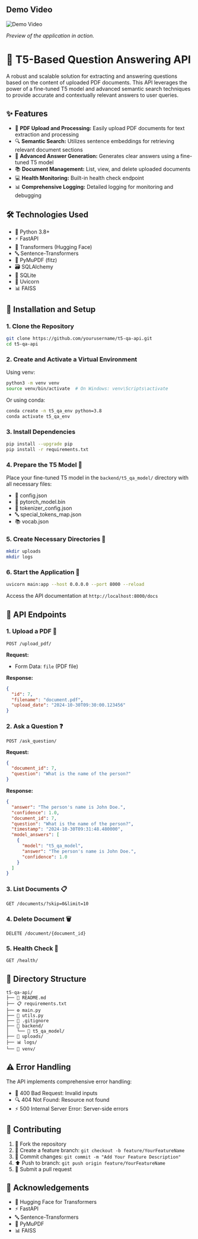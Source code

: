 ## Demo Video

![Demo Video](backend/assets/video.gif)

*Preview of the application in action.*

# 🤖 T5-Based Question Answering API

A robust and scalable solution for extracting and answering questions based on the content of uploaded PDF documents. This API leverages the power of a fine-tuned T5 model and advanced semantic search techniques to provide accurate and contextually relevant answers to user queries.

## ✨ Features

- 📄 **PDF Upload and Processing:** Easily upload PDF documents for text extraction and processing
- 🔍 **Semantic Search:** Utilizes sentence embeddings for retrieving relevant document sections
- 🎯 **Advanced Answer Generation:** Generates clear answers using a fine-tuned T5 model
- 📚 **Document Management:** List, view, and delete uploaded documents
- 💻 **Health Monitoring:** Built-in health check endpoint
- 📊 **Comprehensive Logging:** Detailed logging for monitoring and debugging

## 🛠️ Technologies Used

- 🐍 Python 3.8+
- ⚡ FastAPI
- 🤗 Transformers (Hugging Face)
- 🔤 Sentence-Transformers
- 📑 PyMuPDF (fitz)
- 🗃️ SQLAlchemy
- 🎲 SQLite
- 🚀 Uvicorn
- 📊 FAISS

## 🚀 Installation and Setup

### 1. Clone the Repository

```bash
git clone https://github.com/yourusername/t5-qa-api.git
cd t5-qa-api
```

### 2. Create and Activate a Virtual Environment

Using venv:
```bash
python3 -m venv venv
source venv/bin/activate  # On Windows: venv\Scripts\activate
```

Or using conda:
```bash
conda create -n t5_qa_env python=3.8
conda activate t5_qa_env
```

### 3. Install Dependencies

```bash
pip install --upgrade pip
pip install -r requirements.txt
```

### 4. Prepare the T5 Model 🤖

Place your fine-tuned T5 model in the `backend/t5_qa_model/` directory with all necessary files:
- 📄 config.json
- 🔧 pytorch_model.bin
- 🎯 tokenizer_config.json
- 🔤 special_tokens_map.json
- 📚 vocab.json

### 5. Create Necessary Directories 📁

```bash
mkdir uploads
mkdir logs
```

### 6. Start the Application 🚀

```bash
uvicorn main:app --host 0.0.0.0 --port 8000 --reload
```

Access the API documentation at `http://localhost:8000/docs`

## 🔌 API Endpoints

### 1. Upload a PDF 📄

```http
POST /upload_pdf/
```

**Request:**
- Form Data: `file` (PDF file)

**Response:**
```json
{
  "id": 7,
  "filename": "document.pdf",
  "upload_date": "2024-10-30T09:30:00.123456"
}
```

### 2. Ask a Question ❓

```http
POST /ask_question/
```

**Request:**
```json
{
  "document_id": 7,
  "question": "What is the name of the person?"
}
```

**Response:**
```json
{
  "answer": "The person's name is John Doe.",
  "confidence": 1.0,
  "document_id": 7,
  "question": "What is the name of the person?",
  "timestamp": "2024-10-30T09:31:48.480000",
  "model_answers": [
    {
      "model": "t5_qa_model",
      "answer": "The person's name is John Doe.",
      "confidence": 1.0
    }
  ]
}
```

### 3. List Documents 📋

```http
GET /documents/?skip=0&limit=10
```

### 4. Delete Document 🗑️

```http
DELETE /document/{document_id}
```

### 5. Health Check 💚

```http
GET /health/
```

## 📁 Directory Structure

```
t5-qa-api/
├── 📄 README.md
├── 📋 requirements.txt
├── ⚙️ main.py
├── 🔧 utils.py
├── 📝 .gitignore
├── 📁 backend/
│   └── 🤖 t5_qa_model/
├── 📂 uploads/
├── 📊 logs/
└── 🔮 venv/
```

## ⚠️ Error Handling

The API implements comprehensive error handling:
- 🚫 400 Bad Request: Invalid inputs
- 🔍 404 Not Found: Resource not found
- ⚡ 500 Internal Server Error: Server-side errors

## 🤝 Contributing

1. 🔱 Fork the repository
2. 🌿 Create a feature branch: `git checkout -b feature/YourFeatureName`
3. 💾 Commit changes: `git commit -m "Add Your Feature Description"`
4. ⬆️ Push to branch: `git push origin feature/YourFeatureName`
5. 🎯 Submit a pull request


## 🙏 Acknowledgements

- 🤗 Hugging Face for Transformers
- ⚡ FastAPI
- 🔤 Sentence-Transformers
- 📑 PyMuPDF
- 📊 FAISS



